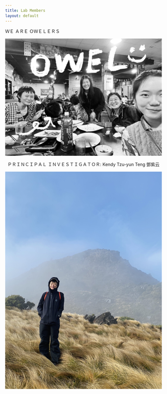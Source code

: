```yaml
---
title: Lab Members
layout: default
---
```


<span style="font-size:1em"> ＷＥ   ＡＲＥ    ＯＷＥＬＥＲＳ </span>

![owel_photo](owel_photo.JPG)

 
<center>ＰＲＩＮＣＩＰＡＬ   ＩＮＶＥＳＴＩＧＡＴＯＲ: Kendy Tzu-yun Teng 鄧紫云 </center>
 
![PI_photo](PI_photo.jpeg)
 


